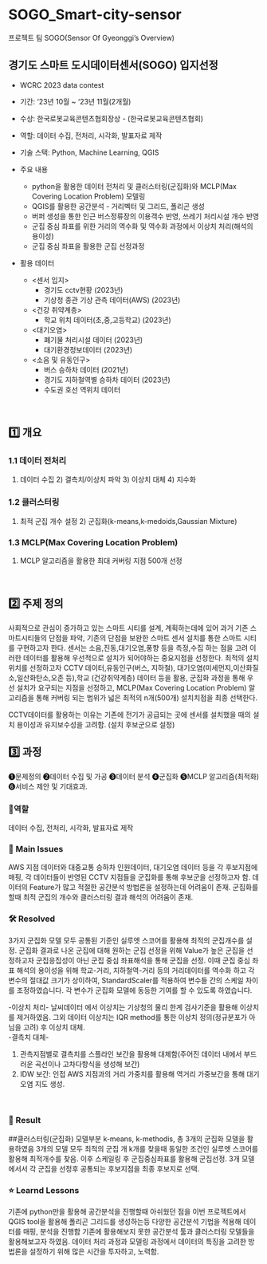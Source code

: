 # SOGO_Smart-city-sensor
프로젝트 팀 SOGO(Sensor Of Gyeonggi’s Overview)

## 경기도 스마트 도시데이터센서(SOGO) 입지선정
- WCRC 2023 data contest
- 기간: ‘23년 10월 ~ ‘23년 11월(2개월)
- 수상: 한국로봇교육콘텐츠협회장상 - (한국로봇교육콘텐츠협회)
- 역할: 데이터 수집, 전처리, 시각화, 발표자료 제작

- 기술 스택: Python, Machine Learning, QGIS
- 주요 내용
  - python을 활용한 데이터 전처리 및 클러스터링(군집화)와 MCLP(Max Covering Location Problem) 모델링
  - QGIS를 활용한 공간분석 - 거리벡터 및 그리드, 폴리곤 생성
  - 버퍼 생성을 통한 인근 버스정류장의 이용객수 반영, 쓰레기 처리시설 개수 반영
  - 군집 중심 좌표를 위한 거리의 역수화 및 역수화 과정에서 이상치 처리(해석의 용이성)
  - 군집 중심 좌표을 활용한 군집 선정과정


- 활용 데이터 
  - <센서 입지>
    - 경기도 cctv현황 (2023년)
    - 기상청 종관 기상 관측 데이터(AWS) (2023년) 
  - <건강 취약계층>
    - 학교 위치 데이터(초,중,고등학교) (2023년) 
  - <대기오염>
    - 폐기물 처리시설 데이터 (2023년)
    - 대기환경정보데이터 (2023년)
  - <소음 및 유동인구>
    - 버스 승하차 데이터 (2021년)
    - 경기도 지하철역별 승하차 데이터 (2023년)
    - 수도권 호선 역위치 데이터
<br>


## 1️⃣ 개요
### 1.1 데이터 전처리
1) 데이터 수집 2) 결측치/이상치 파악 3) 이상치 대체 4) 지수화
### 1.2 클러스터링
1) 최적 군집 개수 설정 2) 군집화(k-means,k-medoids,Gaussian Mixture)
### 1.3 MCLP(Max Covering Location Problem)
1) MCLP 알고리즘을 활용한 최대 커버링 지점 500개 선정
<br>

## 2️⃣ 주제 정의
사회적으로 관심이 증가하고 있는 스마트 시티를 설계, 계획하는데에 있어 과거 기존 스마트시티들의 단점을 파악, 기존의 단점을 보완한
스마트 센서 설치를 통한 스마트 시티를 구현하고자 한다. 센서는 소음,진동,대기오염,풍향 등을 측정,수집 하는 점을 고려 이러한 데이터를 활용해 우선적으로 설치가 되어야하는 중요지점을 선정한다. 최적의 설치 위치를 선정하고자 CCTV 데이터,유동인구(버스, 지하철), 대기오염(미세먼지,이산화질소,일산화탄소,오존 등),학교 (건강취약계층) 데이터 등을 활용, 군집화 과정을 통해 우선 설치가 요구되는 지점을 선정하고, MCLP(Max Covering Location Problem) 알고리즘을 통해 커버링 되는 범위가 넓은 최적의 n개(500개) 설치치점을 최종 선택한다.

CCTV데이터를 활용하는 이유는 기존에 전기가 공급되는 곳에 센서를 설치했을 때의 설치 용이성과 유지보수성을 고려함. (설치 후보군으로 설정)
<br>

## 3️⃣ 과정 

❶문제정의 ❷데이터 수집 및 가공 ❸데이터 분석 ❹군집화 ❺MCLP 알고리즘(최적화) ❻서비스 제안 및 기대효과.

### 👤역할
데이터 수집, 전처리, 시각화, 발표자료 제작
<br>

### 🧐 Main Issues
AWS 지점 데이터와 대중교통 승하차 인원데이터, 대기오염 데이터 등을 각 후보지점에 매핑, 각 데이터들이 반영된 CCTV 지점들을 군집화를 통해 후보군을 선정하고자 함.
데이터의 Feature가 많고 적절한 공간분석 방법론을 설정하는데 어려움이 존재.
군집화를 할때 최적 군집의 개수와 클러스터링 결과 해석의 어려움이 존재.

### 🛠️ Resolved
3가지 군집화 모델 모두 공통된 기준인 실루엣 스코어를 활용해 최적의 군집개수를 설정.
군집화 결과로 나온 군집에 대해 원하는 군집 선정을 위해 Value가 높은 군집을 선정하고자 군집응집성이 아닌 군집 중심 좌표해석을 통해 군집을 선정.
이때 군집 중심 좌표 해석의 용이성을 위해 학교-거리, 지하철역-거리 등의 거리데이터를 역수화 하고 
각 변수의 절대값 크기가 상이하여, StandardScaler를 적용하여 변수들 간의 스케일 차이를 조정하였습니다. 
각 변수가 군집화 모델에 동등한 기여를 할 수 있도록 하였습니다.

-이상치 처리-
날씨데이터 에서 이상치는 기상청의 물리 한계 검사기준을 활용해 이상치를 제거하였음.
그외 데이터 이상치는 IQR method를 통한 이상치 정의(정규분포가 아님을 고려) 후 이상치 대체.
<br/>
-결측치 대체-<br/>
1. 관측지점별로 결측치를 스플라인 보간을 활용해 대체함(주어진 데이터 내에서 부드러운 곡선이나 고차다항식을 생성해 보간) <br/>
2. IDW 보간: 인접 AWS 지점과의 거리 가중치를 활용해 역거리 가중보간을 통해 대기오염 지도 생성. <br/>

<br>

### 🎯 Result
##클러스터링(군집화) 모델부분
 k-means, k-methodis, 총 3개의 군집화 모델을 활용하였음
 3개의 모델 모두 최적의 군집 개 k개를 찾을때 동일한 조건인 실루엣 스코어를 활용해 최적개수를 찾음.
 이후 스케일링 후 군집중심좌표를 활용해 군집선정.
 3개 모델에서서 각 군집을 선정후 공통되는 후보지점을 최종 후보지로 선택.

### ⭐ Learnd Lessons
기존에 python만을 활용해 공간분석을 진행할때 아쉬웠던 점을
이번 프로젝트에서 QGIS tool을 활용해 폴리곤 그리드를 생성하는등 다양한 공간분석 기법을 적용해 데이터를 매핑, 분석을 진행함
기존에 활용해보지 못한 공간분석 툴과 클러스터링 모델들을 활용해보고자 하였음.
데이터 처리 과정과 모델링 과정에서 데이터의 특징을 고려한 방법론을 설정하기 위해 많은 시간을 투자하고, 노력함.






